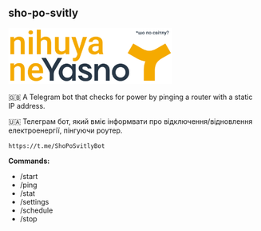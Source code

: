## sho-po-svitly

<p align="left">
  <img with="328" height="112" src="./sho-po-svitly.png" alt="Sho po svitly? Nihuya ne yasno" />
</p>

🇬🇧 A Telegram bot that checks for power by pinging a router with a static IP address.

🇺🇦 Телеграм бот, який вміє інформвати про відключення/відновлення електроенергії, пінгуючи роутер.

```
https://t.me/ShoPoSvitlyBot
```

**Commands:**

- /start
- /ping
- /stat
- /settings
- /schedule
- /stop
